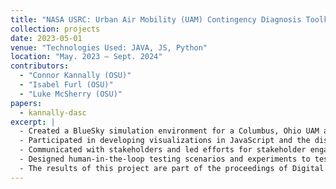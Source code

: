 ```yaml
---
title: "NASA USRC: Urban Air Mobility (UAM) Contingency Diagnosis Toolkit"
collection: projects
date: 2023-05-01
venue: "Technologies Used: JAVA, JS, Python"
location: "May. 2023 – Sept. 2024"
contributors:
  - "Connor Kannally (OSU)"
  - "Isabel Furl (OSU)"
  - "Luke McSherry (OSU)"
papers:
  - kannally-dasc
excerpt: |
  - Created a BlueSky simulation environment for a Columbus, Ohio UAM airspace.
  - Participated in developing visualizations in JavaScript and the display design containing automated agents.
  - Communicated with stakeholders and led efforts for stakeholder engagement.
  - Designed human-in-the-loop testing scenarios and experiments to test the designed visual displays.
  - The results of this project are part of the proceedings of Digital Avionics Systems Conference (DASC). doi: 10.1109/DASC62030.2024.10748968.
---
```

